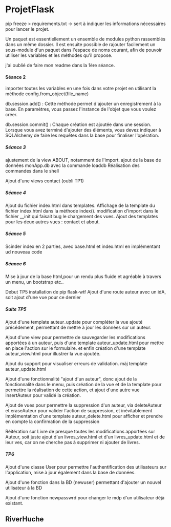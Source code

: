 # ProjetFlask
 
 pip freeze > requirements.txt -> sert à indiquer les informations nécessaires pour lancer le projet.

 Un paquet est essentiellement un ensemble de modules python rassemblés dans un même dossier. Il est ensuite possible de rajouter facilement un sous-module d'un paquet dans l'espace de noms courant, afin de pouvoir utiliser les variables et les méthodes qu'il propose.

 j'ai oublié de faire mon readme dans la 1ère séance.

#### Séance 2
importer toutes les variables en une fois dans votre projet en utilisant la méthode
config.from_object(file_name)

db.session.add() : Cette méthode permet d'ajouter un enregistrement à la base. En paramètres,
vous passez l'instance de l'objet que vous voulez créer.

db.session.commit() : Chaque création est ajoutée dans une session. Lorsque vous avez terminé
d'ajouter des éléments, vous devez indiquer à SQLAlchemy de faire les requêtes dans la base pour
finaliser l'opération.

##### Séance 3

ajustement de la view ABOUT, notamment de l'import. 
ajout de la base de données monApp.db avec la commande loaddb
Réalisation des commandes dans le shell

Ajout d'une views contact (oubli TP1)


##### Séance 4

Ajout du fichier index.html dans templates.
Affichage de la template du fichier index.html dans la méthode index().
modification d'import dans le fichier __init qui faisait bug le chargement des vues.
Ajout des templates pour les deux autres vues : contact et about.

##### Séance 5 

Scinder index en 2 parties, avec base.html et index.html en implémentant ud nouveau code

##### Séance 6

Mise à jour de la base html,pour un rendu plus fluide et agréable à travers un menu, un bootstrap etc..

Debut TP5
installation de pip flask-wtf
Ajout d'une route auteur avec un idA, soit ajout d'une vue pour ce dernier

##### Suite TP5

 Ajout d'une template auteur_update pour compléter la vue ajouté précédement, permettant de mettre à jour les données sur un auteur.

 Ajout d'une view pour permettre de sauvegarder les modifications apportées à un auteur, puis d'une template auteur_update.html pour mettre en place l'action sur le formulaire. et enfin création d'une template auteur_view.html pour illustrer la vue ajoutée.

Ajout du support pour visualiser erreurs de validation. màj template auteur_update.html

Ajout d'une fonctionnalité "ajout d'un auteur", donc ajout de la fonctionnalité dans le menu, puis création de la vue et de la template pour permettre la réalisation de cette action, et ajout d'une autre vue insertAuteur pour validé la création.

Ajout de vues pour permettre la suppression d'un auteur, via deleteAuteur et eraseAuteur pour valider l'action de suppression, et inévitablement implémentation d'une template auteur_delete.html pour afficher et prendre en compte la confirmation de la suppression

Réitération sur Livre de presque toutes les modifications apportées sur Auteur, soit juste ajout d'un livres_view.html et d'un livres_update.html et de leur ves, car on ne cherche pas à supprimer ni ajouter de livres.


##### TP6

Ajout d'une classe User pour permettre l'authentification des utilisateurs sur l'application, mise à jour également dans la base de données.

Ajout d'une fonction dans la BD (newuser) permettant d'ajouter un nouvel utilisateur à la BD

Ajout d'une fonction newpasswrd pour changer le mdp d'un utilisateur déjà existant.


## RiverHuche

